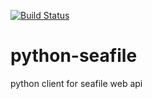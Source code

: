 [![Build Status](https://travis-ci.org/dhasenfratz/python-seafile.svg?branch=master)](http://travis-ci.org/dhasenfratz/python-seafile)

python-seafile
==============

python client for seafile web api
